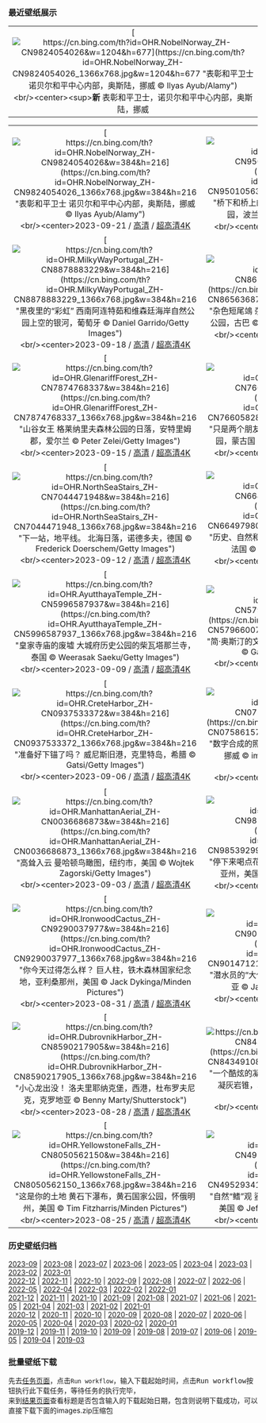 ### 最近壁纸展示
||
|:---:|
|[![https://cn.bing.com/th?id=OHR.NobelNorway_ZH-CN9824054026&w=1204&h=677](https://cn.bing.com/th?id=OHR.NobelNorway_ZH-CN9824054026_1366x768.jpg&w=1204&h=677 "表彰和平卫士&#10;诺贝尔和平中心内部，奥斯陆，挪威&#10;© Ilyas Ayub/Alamy")](https://cn.bing.com/search?q=%e8%af%ba%e8%b4%9d%e5%b0%94%e5%92%8c%e5%b9%b3%e4%b8%ad%e5%bf%83&form=hpcapt&mkt=zh-cn&filters=HpDate:"20230920_1600")<br/><center><sup>**新**</sup>&nbsp;表彰和平卫士，诺贝尔和平中心内部，奥斯陆，挪威<center/>|

||||
|:---:|:---:|:---:|
|[![https://cn.bing.com/th?id=OHR.NobelNorway_ZH-CN9824054026&w=384&h=216](https://cn.bing.com/th?id=OHR.NobelNorway_ZH-CN9824054026_1366x768.jpg&w=384&h=216 "表彰和平卫士&#10;诺贝尔和平中心内部，奥斯陆，挪威&#10;© Ilyas Ayub/Alamy")](https://cn.bing.com/search?q=%e8%af%ba%e8%b4%9d%e5%b0%94%e5%92%8c%e5%b9%b3%e4%b8%ad%e5%bf%83&form=hpcapt&mkt=zh-cn&filters=HpDate:"20230920_1600")<br/><center>2023-09-21 / [高清](https://cn.bing.com/th?id=OHR.NobelNorway_ZH-CN9824054026_1920x1200.jpg&w=1920&h=1200) / [超高清4K](https://cn.bing.com/th?id=OHR.NobelNorway_ZH-CN9824054026_UHD.jpg&w=3840&h=2160)<center/>|[![https://cn.bing.com/th?id=OHR.ArkadiaPark_ZH-CN9501056317&w=384&h=216](https://cn.bing.com/th?id=OHR.ArkadiaPark_ZH-CN9501056317_1366x768.jpg&w=384&h=216 "桥下和桥上的水流&#10;罗马风格的渡槽，阿卡迪亚公园，波兰&#10;© PATSTOCK/Getty Images")](https://cn.bing.com/search?q=%e6%b8%a1%e6%a7%bd&form=hpcapt&mkt=zh-cn&filters=HpDate:"20230919_1600")<br/><center>2023-09-20 / [高清](https://cn.bing.com/th?id=OHR.ArkadiaPark_ZH-CN9501056317_1920x1200.jpg&w=1920&h=1200) / [超高清4K](https://cn.bing.com/th?id=OHR.ArkadiaPark_ZH-CN9501056317_UHD.jpg&w=3840&h=2160)<center/>|[![https://cn.bing.com/th?id=OHR.HadriansWallUK_ZH-CN9203571422&w=384&h=216](https://cn.bing.com/th?id=OHR.HadriansWallUK_ZH-CN9203571422_1366x768.jpg&w=384&h=216 "壁花的避风港&#10;哈德良长城，诺森伯兰郡国家公园，英国&#10;© daverhead/Getty Images")](https://cn.bing.com/search?q=%e5%93%88%e5%be%b7%e8%89%af%e9%95%bf%e5%9f%8e&form=hpcapt&mkt=zh-cn&filters=HpDate:"20230918_1600")<br/><center>2023-09-19 / [高清](https://cn.bing.com/th?id=OHR.HadriansWallUK_ZH-CN9203571422_1920x1200.jpg&w=1920&h=1200) / [超高清4K](https://cn.bing.com/th?id=OHR.HadriansWallUK_ZH-CN9203571422_UHD.jpg&w=3840&h=2160)<center/>|
|[![https://cn.bing.com/th?id=OHR.MilkyWayPortugal_ZH-CN8878883229&w=384&h=216](https://cn.bing.com/th?id=OHR.MilkyWayPortugal_ZH-CN8878883229_1366x768.jpg&w=384&h=216 "黑夜里的“彩虹”&#10;西南阿连特茹和维森廷海岸自然公园上空的银河，葡萄牙&#10;© Daniel Garrido/Getty Images")](https://cn.bing.com/search?q=%e9%98%bf%e8%bf%9e%e7%89%b9%e8%8c%b9&form=hpcapt&mkt=zh-cn&filters=HpDate:"20230917_1600")<br/><center>2023-09-18 / [高清](https://cn.bing.com/th?id=OHR.MilkyWayPortugal_ZH-CN8878883229_1920x1200.jpg&w=1920&h=1200) / [超高清4K](https://cn.bing.com/th?id=OHR.MilkyWayPortugal_ZH-CN8878883229_UHD.jpg&w=3840&h=2160)<center/>|[![https://cn.bing.com/th?id=OHR.CubanTody_ZH-CN8656368705&w=384&h=216](https://cn.bing.com/th?id=OHR.CubanTody_ZH-CN8656368705_1366x768.jpg&w=384&h=216 "杂色短尾鴗&#10;杂色短尾鴗，阿里杰罗德胡波尔德国家公园，古巴&#10;© Bruno D'Amicis/Minden Pictures")](https://cn.bing.com/search?q=%e6%9d%82%e8%89%b2%e7%9f%ad%e5%b0%be%e9%b4%97&form=hpcapt&mkt=zh-cn&filters=HpDate:"20230916_1600")<br/><center>2023-09-17 / [高清](https://cn.bing.com/th?id=OHR.CubanTody_ZH-CN8656368705_1920x1200.jpg&w=1920&h=1200) / [超高清4K](https://cn.bing.com/th?id=OHR.CubanTody_ZH-CN8656368705_UHD.jpg&w=3840&h=2160)<center/>|[![https://cn.bing.com/th?id=OHR.SplugenPass_ZH-CN8347591461&w=384&h=216](https://cn.bing.com/th?id=OHR.SplugenPass_ZH-CN8347591461_1366x768.jpg&w=384&h=216 "系好你的安全带！&#10;施布吕根山口，格劳宾登州，瑞士&#10;© Roberto Moiola/Getty Images")](https://cn.bing.com/search?q=%e6%96%bd%e5%b8%83%e5%90%95%e6%a0%b9&form=hpcapt&mkt=zh-cn&filters=HpDate:"20230915_1600")<br/><center>2023-09-16 / [高清](https://cn.bing.com/th?id=OHR.SplugenPass_ZH-CN8347591461_1920x1200.jpg&w=1920&h=1200) / [超高清4K](https://cn.bing.com/th?id=OHR.SplugenPass_ZH-CN8347591461_UHD.jpg&w=3840&h=2160)<center/>|
|[![https://cn.bing.com/th?id=OHR.GlenariffForest_ZH-CN7874768337&w=384&h=216](https://cn.bing.com/th?id=OHR.GlenariffForest_ZH-CN7874768337_1366x768.jpg&w=384&h=216 "山谷女王&#10;格莱纳里夫森林公园的日落，安特里姆郡，爱尔兰&#10;© Peter Zelei/Getty Images")](https://cn.bing.com/search?q=%e7%88%b1%e5%b0%94%e5%85%b0%e5%ae%89%e7%89%b9%e9%87%8c%e5%a7%86%e9%83%a1&form=hpcapt&mkt=zh-cn&filters=HpDate:"20230914_1600")<br/><center>2023-09-15 / [高清](https://cn.bing.com/th?id=OHR.GlenariffForest_ZH-CN7874768337_1920x1200.jpg&w=1920&h=1200) / [超高清4K](https://cn.bing.com/th?id=OHR.GlenariffForest_ZH-CN7874768337_UHD.jpg&w=3840&h=2160)<center/>|[![https://cn.bing.com/th?id=OHR.MongoliaHorses_ZH-CN7660582867&w=384&h=216](https://cn.bing.com/th?id=OHR.MongoliaHorses_ZH-CN7660582867_1366x768.jpg&w=384&h=216 "只是两个朋友在玩闹而已&#10;普氏野马，哈斯台国家公园，蒙古国&#10;© Ondrej Prosicky/Shutterstock")](https://cn.bing.com/search?q=%e6%99%ae%e6%b0%8f%e9%87%8e%e9%a9%ac&form=hpcapt&mkt=zh-cn&filters=HpDate:"20230913_1600")<br/><center>2023-09-14 / [高清](https://cn.bing.com/th?id=OHR.MongoliaHorses_ZH-CN7660582867_1920x1200.jpg&w=1920&h=1200) / [超高清4K](https://cn.bing.com/th?id=OHR.MongoliaHorses_ZH-CN7660582867_UHD.jpg&w=3840&h=2160)<center/>|[![https://cn.bing.com/th?id=OHR.HemakutaHill_ZH-CN7438439036&w=384&h=216](https://cn.bing.com/th?id=OHR.HemakutaHill_ZH-CN7438439036_1366x768.jpg&w=384&h=216 "往事的低语&#10;赫马库塔山上的神庙，汉皮，卡纳塔克邦，印度&#10;© Images of india/Alamy Stock Photo")](https://cn.bing.com/search?q=%e5%8d%a1%e7%ba%b3%e5%a1%94%e5%85%8b%e9%82%a6%e8%b5%ab%e9%a9%ac%e5%ba%93%e5%a1%94%e5%b1%b1&form=hpcapt&mkt=zh-cn&filters=HpDate:"20230912_1600")<br/><center>2023-09-13 / [高清](https://cn.bing.com/th?id=OHR.HemakutaHill_ZH-CN7438439036_1920x1200.jpg&w=1920&h=1200) / [超高清4K](https://cn.bing.com/th?id=OHR.HemakutaHill_ZH-CN7438439036_UHD.jpg&w=3840&h=2160)<center/>|
|[![https://cn.bing.com/th?id=OHR.NorthSeaStairs_ZH-CN7044471948&w=384&h=216](https://cn.bing.com/th?id=OHR.NorthSeaStairs_ZH-CN7044471948_1366x768.jpg&w=384&h=216 "下一站，地平线。&#10;北海日落，诺德多夫，德国&#10;© Frederick Doerschem/Getty Images")](https://cn.bing.com/search?q=%e8%af%ba%e5%be%b7%e5%a4%9a%e5%a4%ab&form=hpcapt&mkt=zh-cn&filters=HpDate:"20230911_1600")<br/><center>2023-09-12 / [高清](https://cn.bing.com/th?id=OHR.NorthSeaStairs_ZH-CN7044471948_1920x1200.jpg&w=1920&h=1200) / [超高清4K](https://cn.bing.com/th?id=OHR.NorthSeaStairs_ZH-CN7044471948_UHD.jpg&w=3840&h=2160)<center/>|[![https://cn.bing.com/th?id=OHR.MarathonMedoc_ZH-CN6649798028&w=384&h=216](https://cn.bing.com/th?id=OHR.MarathonMedoc_ZH-CN6649798028_1366x768.jpg&w=384&h=216 "历史、自然和美酒交汇之地&#10;波尔多葡萄园的日出，法国&#10;© Esperanza33/Getty Images")](https://cn.bing.com/search?q=%e6%a2%85%e5%a4%9a%e5%85%8b%e5%9c%b0%e5%8c%ba&form=hpcapt&mkt=zh-cn&filters=HpDate:"20230910_1600")<br/><center>2023-09-11 / [高清](https://cn.bing.com/th?id=OHR.MarathonMedoc_ZH-CN6649798028_1920x1200.jpg&w=1920&h=1200) / [超高清4K](https://cn.bing.com/th?id=OHR.MarathonMedoc_ZH-CN6649798028_UHD.jpg&w=3840&h=2160)<center/>|[![https://cn.bing.com/th?id=OHR.WalrusSvalbard_ZH-CN6343458320&w=384&h=216](https://cn.bing.com/th?id=OHR.WalrusSvalbard_ZH-CN6343458320_1366x768.jpg&w=384&h=216 "长者的智慧&#10;斯瓦尔巴群岛海上的一对海象，挪威&#10;© Mark Smith/Getty Images")](https://cn.bing.com/search?q=%e7%a5%96%e7%88%b6%e6%af%8d%e8%8a%82&form=hpcapt&mkt=zh-cn&filters=HpDate:"20230909_1600")<br/><center>2023-09-10 / [高清](https://cn.bing.com/th?id=OHR.WalrusSvalbard_ZH-CN6343458320_1920x1200.jpg&w=1920&h=1200) / [超高清4K](https://cn.bing.com/th?id=OHR.WalrusSvalbard_ZH-CN6343458320_UHD.jpg&w=3840&h=2160)<center/>|
|[![https://cn.bing.com/th?id=OHR.AyutthayaTemple_ZH-CN5996587937&w=384&h=216](https://cn.bing.com/th?id=OHR.AyutthayaTemple_ZH-CN5996587937_1366x768.jpg&w=384&h=216 "皇家寺庙的废墟&#10;大城府历史公园的柴瓦塔那兰寺，泰国&#10;© Weerasak Saeku/Getty Images")](https://cn.bing.com/search?q=%e6%b3%b0%e5%9b%bd%e5%a4%a7%e5%9f%8e%e5%ba%9c%e5%8e%86%e5%8f%b2%e5%85%ac%e5%9b%ad&form=hpcapt&mkt=zh-cn&filters=HpDate:"20230908_1600")<br/><center>2023-09-09 / [高清](https://cn.bing.com/th?id=OHR.AyutthayaTemple_ZH-CN5996587937_1920x1200.jpg&w=1920&h=1200) / [超高清4K](https://cn.bing.com/th?id=OHR.AyutthayaTemple_ZH-CN5996587937_UHD.jpg&w=3840&h=2160)<center/>|[![https://cn.bing.com/th?id=OHR.BathCircus_ZH-CN5796600786&w=384&h=216](https://cn.bing.com/th?id=OHR.BathCircus_ZH-CN5796600786_1366x768.jpg&w=384&h=216 "简·奥斯汀的文学圈&#10;巴斯圆形广场，萨默塞特 ，英国&#10;© Gavin Hellier/Getty Images")](https://cn.bing.com/search?q=%e5%9b%bd%e9%99%85%e6%89%ab%e7%9b%b2%e6%97%a5&form=hpcapt&mkt=zh-cn&filters=HpDate:"20230907_1600")<br/><center>2023-09-08 / [高清](https://cn.bing.com/th?id=OHR.BathCircus_ZH-CN5796600786_1920x1200.jpg&w=1920&h=1200) / [超高清4K](https://cn.bing.com/th?id=OHR.BathCircus_ZH-CN5796600786_UHD.jpg&w=3840&h=2160)<center/>|[![https://cn.bing.com/th?id=OHR.CamelsAbove_ZH-CN1389810021&w=384&h=216](https://cn.bing.com/th?id=OHR.CamelsAbove_ZH-CN1389810021_1366x768.jpg&w=384&h=216 "沙漠之舟&#10;沙漠中的骆驼，阿拉伯联合酋长国&#10;© Amazing Aerial Premium/Shutterstock")](https://cn.bing.com/search?q=%e9%aa%86%e9%a9%bc&form=hpcapt&mkt=zh-cn&filters=HpDate:"20230906_1600")<br/><center>2023-09-07 / [高清](https://cn.bing.com/th?id=OHR.CamelsAbove_ZH-CN1389810021_1920x1200.jpg&w=1920&h=1200) / [超高清4K](https://cn.bing.com/th?id=OHR.CamelsAbove_ZH-CN1389810021_UHD.jpg&w=3840&h=2160)<center/>|
|[![https://cn.bing.com/th?id=OHR.CreteHarbor_ZH-CN0937533372&w=384&h=216](https://cn.bing.com/th?id=OHR.CreteHarbor_ZH-CN0937533372_1366x768.jpg&w=384&h=216 "准备好下锚了吗？&#10;威尼斯旧港，克里特岛，希腊&#10;© Gatsi/Getty Images")](https://cn.bing.com/search?q=%e5%b8%8c%e8%85%8a%e5%85%8b%e9%87%8c%e7%89%b9%e5%b2%9b&form=hpcapt&mkt=zh-cn&filters=HpDate:"20230905_1600")<br/><center>2023-09-06 / [高清](https://cn.bing.com/th?id=OHR.CreteHarbor_ZH-CN0937533372_1920x1200.jpg&w=1920&h=1200) / [超高清4K](https://cn.bing.com/th?id=OHR.CreteHarbor_ZH-CN0937533372_UHD.jpg&w=3840&h=2160)<center/>|[![https://cn.bing.com/th?id=OHR.MountSegla_ZH-CN0758615745&w=384&h=216](https://cn.bing.com/th?id=OHR.MountSegla_ZH-CN0758615745_1366x768.jpg&w=384&h=216 "数字合成的照片？不是吧！&#10;塞格拉山，塞尼亚岛，挪威&#10;© imageBROKER/Moritz Wolf/Getty Images")](https://cn.bing.com/search?q=%e5%a1%9e%e5%b0%bc%e4%ba%9a%e5%b2%9b&form=hpcapt&mkt=zh-cn&filters=HpDate:"20230904_1600")<br/><center>2023-09-05 / [高清](https://cn.bing.com/th?id=OHR.MountSegla_ZH-CN0758615745_1920x1200.jpg&w=1920&h=1200) / [超高清4K](https://cn.bing.com/th?id=OHR.MountSegla_ZH-CN0758615745_UHD.jpg&w=3840&h=2160)<center/>|[![https://cn.bing.com/th?id=OHR.BourgesMarsh_ZH-CN0505354655&w=384&h=216](https://cn.bing.com/th?id=OHR.BourgesMarsh_ZH-CN0505354655_1366x768.jpg&w=384&h=216 "城市中心的绿色天堂&#10;布尔日的沼泽，法国&#10;© Tuul & Bruno Morandi/Getty Images")](https://cn.bing.com/search?q=%e5%b8%83%e5%b0%94%e6%97%a5&form=hpcapt&mkt=zh-cn&filters=HpDate:"20230903_1600")<br/><center>2023-09-04 / [高清](https://cn.bing.com/th?id=OHR.BourgesMarsh_ZH-CN0505354655_1920x1200.jpg&w=1920&h=1200) / [超高清4K](https://cn.bing.com/th?id=OHR.BourgesMarsh_ZH-CN0505354655_UHD.jpg&w=3840&h=2160)<center/>|
|[![https://cn.bing.com/th?id=OHR.ManhattanAerial_ZH-CN0036686873&w=384&h=216](https://cn.bing.com/th?id=OHR.ManhattanAerial_ZH-CN0036686873_1366x768.jpg&w=384&h=216 "高耸入云&#10;曼哈顿鸟瞰图，纽约市，美国&#10;© Wojtek Zagorski/Getty Images")](https://cn.bing.com/search?q=%e6%9b%bc%e5%93%88%e9%a1%bf&form=hpcapt&mkt=zh-cn&filters=HpDate:"20230902_1600")<br/><center>2023-09-03 / [高清](https://cn.bing.com/th?id=OHR.ManhattanAerial_ZH-CN0036686873_1920x1200.jpg&w=1920&h=1200) / [超高清4K](https://cn.bing.com/th?id=OHR.ManhattanAerial_ZH-CN0036686873_UHD.jpg&w=3840&h=2160)<center/>|[![https://cn.bing.com/th?id=OHR.TinyHummer_ZH-CN9853929957&w=384&h=216](https://cn.bing.com/th?id=OHR.TinyHummer_ZH-CN9853929957_1366x768.jpg&w=384&h=216 "停下来喝点花蜜&#10;艾氏煌蜂鸟，圣克鲁斯，加利福尼亚州，美国&#10;© mallardg500/Getty Images")](https://cn.bing.com/search?q=%e8%89%be%e6%b0%8f%e7%85%8c%e8%9c%82%e9%b8%9f&form=hpcapt&mkt=zh-cn&filters=HpDate:"20230901_1600")<br/><center>2023-09-02 / [高清](https://cn.bing.com/th?id=OHR.TinyHummer_ZH-CN9853929957_1920x1200.jpg&w=1920&h=1200) / [超高清4K](https://cn.bing.com/th?id=OHR.TinyHummer_ZH-CN9853929957_UHD.jpg&w=3840&h=2160)<center/>|[![https://cn.bing.com/th?id=OHR.TurkeyTailMush_ZH-CN9683744281&w=384&h=216](https://cn.bing.com/th?id=OHR.TurkeyTailMush_ZH-CN9683744281_1366x768.jpg&w=384&h=216 "火鸡尾蘑菇&#10;火鸡尾蘑菇，布里瓦德，北卡罗来纳州，美国&#10;© Bill Gozansky/Alamy Stock Photo")](https://cn.bing.com/search?q=%e8%98%91%e8%8f%87&form=hpcapt&mkt=zh-cn&filters=HpDate:"20230831_1600")<br/><center>2023-09-01 / [高清](https://cn.bing.com/th?id=OHR.TurkeyTailMush_ZH-CN9683744281_1920x1200.jpg&w=1920&h=1200) / [超高清4K](https://cn.bing.com/th?id=OHR.TurkeyTailMush_ZH-CN9683744281_UHD.jpg&w=3840&h=2160)<center/>|
|[![https://cn.bing.com/th?id=OHR.IronwoodCactus_ZH-CN9290037977&w=384&h=216](https://cn.bing.com/th?id=OHR.IronwoodCactus_ZH-CN9290037977_1366x768.jpg&w=384&h=216 "你今天过得怎么样？&#10;巨人柱，铁木森林国家纪念地，亚利桑那州，美国&#10;© Jack Dykinga/Minden Pictures")](https://cn.bing.com/search?q=%e5%b7%a8%e4%ba%ba%e6%9f%b1&form=hpcapt&mkt=zh-cn&filters=HpDate:"20230830_1600")<br/><center>2023-08-31 / [高清](https://cn.bing.com/th?id=OHR.IronwoodCactus_ZH-CN9290037977_1920x1200.jpg&w=1920&h=1200) / [超高清4K](https://cn.bing.com/th?id=OHR.IronwoodCactus_ZH-CN9290037977_UHD.jpg&w=3840&h=2160)<center/>|[![https://cn.bing.com/th?id=OHR.NingalooShark_ZH-CN9014712175&w=384&h=216](https://cn.bing.com/th?id=OHR.NingalooShark_ZH-CN9014712175_1366x768.jpg&w=384&h=216 "潜水员的“大伙伴”&#10;鲸鲨，宁加洛珊瑚礁，西澳大利亚&#10;© Jason Edwards/Getty Images")](https://cn.bing.com/search?q=%e9%b2%b8%e9%b2%a8&form=hpcapt&mkt=zh-cn&filters=HpDate:"20230829_1600")<br/><center>2023-08-30 / [高清](https://cn.bing.com/th?id=OHR.NingalooShark_ZH-CN9014712175_1920x1200.jpg&w=1920&h=1200) / [超高清4K](https://cn.bing.com/th?id=OHR.NingalooShark_ZH-CN9014712175_UHD.jpg&w=3840&h=2160)<center/>|[![https://cn.bing.com/th?id=OHR.TetonBison_ZH-CN9384306649&w=384&h=216](https://cn.bing.com/th?id=OHR.TetonBison_ZH-CN9384306649_1366x768.jpg&w=384&h=216 "一头毛茸茸的牛&#10;美洲野牛，大提顿国家公园，怀俄明州&#10;© Enrique Aguirre Aves/Getty Images")](https://cn.bing.com/search?q=%e7%be%8e%e6%b4%b2%e9%87%8e%e7%89%9b&form=hpcapt&mkt=zh-cn&filters=HpDate:"20230828_1600")<br/><center>2023-08-29 / [高清](https://cn.bing.com/th?id=OHR.TetonBison_ZH-CN9384306649_1920x1200.jpg&w=1920&h=1200) / [超高清4K](https://cn.bing.com/th?id=OHR.TetonBison_ZH-CN9384306649_UHD.jpg&w=3840&h=2160)<center/>|
|[![https://cn.bing.com/th?id=OHR.DubrovnikHarbor_ZH-CN8590217905&w=384&h=216](https://cn.bing.com/th?id=OHR.DubrovnikHarbor_ZH-CN8590217905_1366x768.jpg&w=384&h=216 "小心龙出没！&#10;洛夫里耶纳克堡，西港，杜布罗夫尼克，克罗地亚&#10;© Benny Marty/Shutterstock")](https://cn.bing.com/search?q=%e5%85%8b%e7%bd%97%e5%9c%b0%e4%ba%9a%e6%9d%9c%e5%b8%83%e7%bd%97%e5%a4%ab%e5%b0%bc%e5%85%8b&form=hpcapt&mkt=zh-cn&filters=HpDate:"20230827_1600")<br/><center>2023-08-28 / [高清](https://cn.bing.com/th?id=OHR.DubrovnikHarbor_ZH-CN8590217905_1920x1200.jpg&w=1920&h=1200) / [超高清4K](https://cn.bing.com/th?id=OHR.DubrovnikHarbor_ZH-CN8590217905_UHD.jpg&w=3840&h=2160)<center/>|[![https://cn.bing.com/th?id=OHR.JejuIsland_ZH-CN8434910851&w=384&h=216](https://cn.bing.com/th?id=OHR.JejuIsland_ZH-CN8434910851_1366x768.jpg&w=384&h=216 "一个酷炫的凝灰岩火山口&#10;城山日出峰，济州岛上的凝灰岩锥，韩国&#10;© Quynh Anh Nguyen/Getty Images")](https://cn.bing.com/search?q=%e6%b5%8e%e5%b7%9e%e5%b2%9b&form=hpcapt&mkt=zh-cn&filters=HpDate:"20230826_1600")<br/><center>2023-08-27 / [高清](https://cn.bing.com/th?id=OHR.JejuIsland_ZH-CN8434910851_1920x1200.jpg&w=1920&h=1200) / [超高清4K](https://cn.bing.com/th?id=OHR.JejuIsland_ZH-CN8434910851_UHD.jpg&w=3840&h=2160)<center/>|[![https://cn.bing.com/th?id=OHR.MuseumIsland_ZH-CN8277258964&w=384&h=216](https://cn.bing.com/th?id=OHR.MuseumIsland_ZH-CN8277258964_1366x768.jpg&w=384&h=216 "博物馆之夜&#10;柏林大教堂和博物馆岛，柏林，德国&#10;© Rudy Balasko/Shutterstock")](https://cn.bing.com/search?q=%e6%9f%8f%e6%9e%97%e5%8d%9a%e7%89%a9%e9%a6%86%e5%b2%9b&form=hpcapt&mkt=zh-cn&filters=HpDate:"20230825_1600")<br/><center>2023-08-26 / [高清](https://cn.bing.com/th?id=OHR.MuseumIsland_ZH-CN8277258964_1920x1200.jpg&w=1920&h=1200) / [超高清4K](https://cn.bing.com/th?id=OHR.MuseumIsland_ZH-CN8277258964_UHD.jpg&w=3840&h=2160)<center/>|
|[![https://cn.bing.com/th?id=OHR.YellowstoneFalls_ZH-CN8050562150&w=384&h=216](https://cn.bing.com/th?id=OHR.YellowstoneFalls_ZH-CN8050562150_1366x768.jpg&w=384&h=216 "这是你的土地&#10;黄石下瀑布，黄石国家公园，怀俄明州，美国&#10;© Tim Fitzharris/Minden Pictures")](https://cn.bing.com/search?q=%e9%bb%84%e7%9f%b3%e5%9b%bd%e5%ae%b6%e5%85%ac%e5%9b%ad&form=hpcapt&mkt=zh-cn&filters=HpDate:"20230824_1600")<br/><center>2023-08-25 / [高清](https://cn.bing.com/th?id=OHR.YellowstoneFalls_ZH-CN8050562150_1920x1200.jpg&w=1920&h=1200) / [超高清4K](https://cn.bing.com/th?id=OHR.YellowstoneFalls_ZH-CN8050562150_UHD.jpg&w=3840&h=2160)<center/>|[![https://cn.bing.com/th?id=OHR.SharkFinCove_ZH-CN4952934195&w=384&h=216](https://cn.bing.com/th?id=OHR.SharkFinCove_ZH-CN4952934195_1366x768.jpg&w=384&h=216 "自然“鳍”观&#10;鲨鱼鳍湾，达文波特，加利福尼亚州，美国&#10;© Jeff Lewis/Tandem Stills + Motion")](https://cn.bing.com/search?q=%e6%b5%b7%e8%9a%80%e6%9f%b1&form=hpcapt&mkt=zh-cn&filters=HpDate:"20230823_1600")<br/><center>2023-08-24 / [高清](https://cn.bing.com/th?id=OHR.SharkFinCove_ZH-CN4952934195_1920x1200.jpg&w=1920&h=1200) / [超高清4K](https://cn.bing.com/th?id=OHR.SharkFinCove_ZH-CN4952934195_UHD.jpg&w=3840&h=2160)<center/>|[![https://cn.bing.com/th?id=OHR.SkogafossWaterfall_ZH-CN4763253095&w=384&h=216](https://cn.bing.com/th?id=OHR.SkogafossWaterfall_ZH-CN4763253095_1366x768.jpg&w=384&h=216 "溅起一潭水花&#10;斯科加瀑布，冰岛&#10;© Maridav/Shutterstock")](https://cn.bing.com/search?q=%e6%96%af%e7%a7%91%e5%8a%a0%e7%80%91%e5%b8%83&form=hpcapt&mkt=zh-cn&filters=HpDate:"20230822_1600")<br/><center>2023-08-23 / [高清](https://cn.bing.com/th?id=OHR.SkogafossWaterfall_ZH-CN4763253095_1920x1200.jpg&w=1920&h=1200) / [超高清4K](https://cn.bing.com/th?id=OHR.SkogafossWaterfall_ZH-CN4763253095_UHD.jpg&w=3840&h=2160)<center/>|


### 历史壁纸归档
[2023-09](views/2023/2023-09.md) | [2023-08](views/2023/2023-08.md) | [2023-07](views/2023/2023-07.md) | [2023-06](views/2023/2023-06.md) | [2023-05](views/2023/2023-05.md) | [2023-04](views/2023/2023-04.md) | [2023-03](views/2023/2023-03.md) | [2023-02](views/2023/2023-02.md) | [2023-01](views/2023/2023-01.md)  
[2022-12](views/2022/2022-12.md) | [2022-11](views/2022/2022-11.md) | [2022-10](views/2022/2022-10.md) | [2022-09](views/2022/2022-09.md) | [2022-08](views/2022/2022-08.md) | [2022-07](views/2022/2022-07.md) | [2022-06](views/2022/2022-06.md) | [2022-05](views/2022/2022-05.md) | [2022-04](views/2022/2022-04.md) | [2022-03](views/2022/2022-03.md) | [2022-02](views/2022/2022-02.md) | [2022-01](views/2022/2022-01.md)  
[2021-12](views/2021/2021-12.md) | [2021-11](views/2021/2021-11.md) | [2021-10](views/2021/2021-10.md) | [2021-09](views/2021/2021-09.md) | [2021-08](views/2021/2021-08.md) | [2021-07](views/2021/2021-07.md) | [2021-06](views/2021/2021-06.md) | [2021-05](views/2021/2021-05.md) | [2021-04](views/2021/2021-04.md) | [2021-03](views/2021/2021-03.md) | [2021-02](views/2021/2021-02.md) | [2021-01](views/2021/2021-01.md)  
[2020-12](views/2020/2020-12.md) | [2020-11](views/2020/2020-11.md) | [2020-10](views/2020/2020-10.md) | [2020-09](views/2020/2020-09.md) | [2020-08](views/2020/2020-08.md) | [2020-07](views/2020/2020-07.md) | [2020-06](views/2020/2020-06.md) | [2020-05](views/2020/2020-05.md) | [2020-04](views/2020/2020-04.md) | [2020-03](views/2020/2020-03.md) | [2020-02](views/2020/2020-02.md) | [2020-01](views/2020/2020-01.md)  
[2019-12](views/2019/2019-12.md) | [2019-11](views/2019/2019-11.md) | [2019-10](views/2019/2019-10.md) | [2019-09](views/2019/2019-09.md) | [2019-08](views/2019/2019-08.md) | [2019-07](views/2019/2019-07.md) | [2019-06](views/2019/2019-06.md) | [2019-05](views/2019/2019-05.md) | [2019-04](views/2019/2019-04.md) | [2019-03](views/2019/2019-03.md)


### 批量壁纸下载
先去[任务页面](https://github.com/wefashe/image-save/actions/workflows/mydown.yml)，点击`Run workflow`，输入下载起始时间，点击<kbd>Run workflow</kbd>按钮执行此下载任务，等待任务的执行完毕，  
来到[结果页面](https://github.com/wefashe/image-save/releases/tag/down_zip_tag)查看标题是否包含输入的下载起始日期，包含则说明下载成功，可以直接下载下面的images.zip压缩包  
